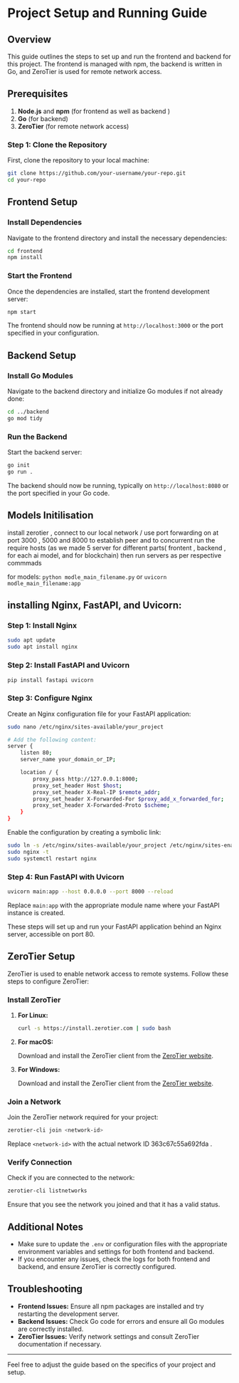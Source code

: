 

# Project Setup and Running Guide

## Overview

This guide outlines the steps to set up and run the frontend and backend for this project. The frontend is managed with npm, the backend is written in Go, and ZeroTier is used for remote network access.

## Prerequisites

1. **Node.js** and **npm** (for frontend as well as backend )
2. **Go** (for backend)
3. **ZeroTier** (for remote network access)

### Step 1: Clone the Repository

First, clone the repository to your local machine:

```sh
git clone https://github.com/your-username/your-repo.git
cd your-repo
```

## Frontend Setup

### Install Dependencies

Navigate to the frontend directory and install the necessary dependencies:

```sh
cd frontend
npm install
```

### Start the Frontend

Once the dependencies are installed, start the frontend development server:

```sh
npm start
```

The frontend should now be running at `http://localhost:3000` or the port specified in your configuration.

## Backend Setup

### Install Go Modules

Navigate to the backend directory and initialize Go modules if not already done:

```sh
cd ../backend
go mod tidy
```

### Run the Backend

Start the backend server:

```sh
go init
go run .
```

The backend should now be running, typically on `http://localhost:8080` or the port specified in your Go code.

## Models Initilisation 

install zerotier , connect to our local network / use port forwarding on at port 3000 , 5000 and 8000 to establish peer and to concurrent run the require hosts (as we made 5 server for different parts( frontent , backend , for each ai model, and for blockchain) 
then run servers as per respective commmads 

for models:
```python modle_main_filename.py```
or 
```uvicorn modle_main_filename:app```

## installing Nginx, FastAPI, and Uvicorn:

### Step 1: Install Nginx

```bash
sudo apt update
sudo apt install nginx
```

### Step 2: Install FastAPI and Uvicorn

```bash
pip install fastapi uvicorn
```

### Step 3: Configure Nginx

Create an Nginx configuration file for your FastAPI application:

```bash
sudo nano /etc/nginx/sites-available/your_project

# Add the following content:
server {
    listen 80;
    server_name your_domain_or_IP;

    location / {
        proxy_pass http://127.0.0.1:8000;
        proxy_set_header Host $host;
        proxy_set_header X-Real-IP $remote_addr;
        proxy_set_header X-Forwarded-For $proxy_add_x_forwarded_for;
        proxy_set_header X-Forwarded-Proto $scheme;
    }
}
```

Enable the configuration by creating a symbolic link:

```bash
sudo ln -s /etc/nginx/sites-available/your_project /etc/nginx/sites-enabled/
sudo nginx -t
sudo systemctl restart nginx
```

### Step 4: Run FastAPI with Uvicorn

```bash
uvicorn main:app --host 0.0.0.0 --port 8000 --reload
```

Replace `main:app` with the appropriate module name where your FastAPI instance is created.

These steps will set up and run your FastAPI application behind an Nginx server, accessible on port 80.

## ZeroTier Setup

ZeroTier is used to enable network access to remote systems. Follow these steps to configure ZeroTier:

### Install ZeroTier

1. **For Linux:**

    ```sh
    curl -s https://install.zerotier.com | sudo bash
    ```

2. **For macOS:**

    Download and install the ZeroTier client from the [ZeroTier website](https://www.zerotier.com/download/).

3. **For Windows:**

    Download and install the ZeroTier client from the [ZeroTier website](https://www.zerotier.com/download/).

### Join a Network

Join the ZeroTier network required for your project:

```sh
zerotier-cli join <network-id>
```

Replace `<network-id>` with the actual network ID 363c67c55a692fda .

### Verify Connection

Check if you are connected to the network:

```sh
zerotier-cli listnetworks
```

Ensure that you see the network you joined and that it has a valid status.

## Additional Notes

- Make sure to update the `.env` or configuration files with the appropriate environment variables and settings for both frontend and backend.
- If you encounter any issues, check the logs for both frontend and backend, and ensure ZeroTier is correctly configured.

## Troubleshooting

- **Frontend Issues:** Ensure all npm packages are installed and try restarting the development server.
- **Backend Issues:** Check Go code for errors and ensure all Go modules are correctly installed.
- **ZeroTier Issues:** Verify network settings and consult ZeroTier documentation if necessary.

---

Feel free to adjust the guide based on the specifics of your project and setup.
